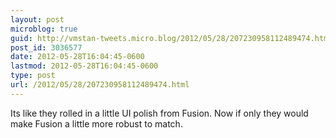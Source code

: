 ```yaml
---
layout: post
microblog: true
guid: http://vmstan-tweets.micro.blog/2012/05/28/207230958112489474.html
post_id: 3036577
date: 2012-05-28T16:04:45-0600
lastmod: 2012-05-28T16:04:45-0600
type: post
url: /2012/05/28/207230958112489474.html
---
```

Its like they rolled in a little UI polish from Fusion. Now if only they would make Fusion a little more robust to match.
